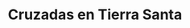 ﻿---
title: "Cruzadas en Tierra Santa"
permalink: periodes_339.html
layout: periode
dataInici: 1096
dataFi: 1291
sidebar: periodes
pares:
  - 217:
    title: "Edad Media"
    dataInici: "(476)"
    dataFi: "(1453)"

fills:
  - 222:
    title: "Primera Cruzada"
    dataInici: "(1096)"
    dataFi: "(1099)"

  - 258:
    title: "Batalla de Harrán"
    dataInici: "(1104-05-07)"

  - 569:
    title: "Batalla de Hab"
    dataInici: "(1119-08-14)"

  - 223:
    title: "Segunda Cruzada"
    dataInici: "(1147)"
    dataFi: "(1149)"

  - 259:
    title: "Batalla de Montgisard"
    dataInici: "(1177-11-25)"

  - 380:
    title: "Reconquista de Saladino"
    dataInici: "(1182-09-29)"
    dataFi: "(1187-10-02)"

  - 224:
    title: "Tercera Cruzada"
    dataInici: "(1189)"
    dataFi: "(1191)"

  - 225:
    title: "Cuarta Cruzada"
    dataInici: "(1198)"
    dataFi: "(1204)"

  - 260:
    title: "Batalla de La Forbie"
    dataInici: "(1244-10-17)"
    dataFi: "(1244-10-18)"

  - 461:
    title: "Septima Cruzada"
    dataInici: "(1248)"
    dataFi: "(1254)"

  - 572:
    title: "Caída de Acre"
    dataInici: "(1291-04-06)"
    dataFi: "(1291-05-28)"

jocsPrincipals:
  - title: "Kingdom of Heaven"
    bggId: 25900

jocsEscenaris:
jocsEpoca:
jocsEpocaEscenaris:
  - title: "Empires of the Middle Ages"
    bggId: 911
    escenari: "Age of the Crusades"

---
